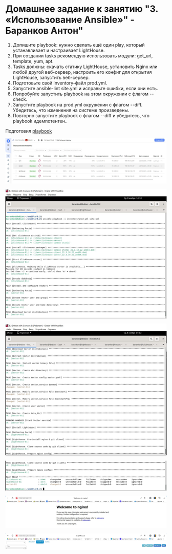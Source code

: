 # Домашнее задание к занятию "3. «Использование Ansible»" - Баранков Антон"

1. Допишите playbook: нужно сделать ещё один play, который устанавливает и настраивает LightHouse.
2. При создании tasks рекомендую использовать модули: get_url, template, yum, apt.
3. Tasks должны: скачать статику LightHouse, установить Nginx или любой другой веб-сервер, настроить его конфиг для открытия LightHouse, запустить веб-сервер.
4. Подготовьте свой inventory-файл prod.yml.
5. Запустите ansible-lint site.yml и исправьте ошибки, если они есть.
6. Попробуйте запустить playbook на этом окружении с флагом --check.
7. Запустите playbook на prod.yml окружении с флагом --diff. Убедитесь, что изменения на системе произведены.
8. Повторно запустите playbook с флагом --diff и убедитесь, что playbook идемпотентен..  

Подготовил [playbook](./playbook)

![Скриншот](img/1.JPG)

![Скриншот](img/2.JPG)

![Скриншот](img/3.JPG)

![Скриншот](img/4.JPG)

![Скриншот](img/5.JPG)

![Скриншот](img/6.JPG)
